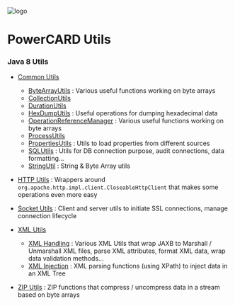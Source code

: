 ![logo](https://www.hps-worldwide.com/sites/default/files/logo_hps_0.png)

# PowerCARD Utils

### Java 8 Utils 

* [Common Utils](./src/main/java/com/hpsworldwide/powercard/utils)
    * [ByteArrayUtils](./src/main/java/com/hpsworldwide/powercard/utils/ByteArrayUtil.java) : Various useful functions working on byte arrays
    * [CollectionUtils](./src/main/java/com/hpsworldwide/powercard/utils/CollectionUtils.java)
    * [DurationUtils](./src/main/java/com/hpsworldwide/powercard/utils/DurationUtils.java)
    * [HexDumpUtils](./src/main/java/com/hpsworldwide/powercard/utils/HexDumpUtils.java) : Useful operations for dumping hexadecimal data
    * [OperationReferenceManager](./src/main/java/com/hpsworldwide/powercard/utils/OperationReferenceManager.java) : Various useful functions working on byte arrays
    * [ProcessUtils](./src/main/java/com/hpsworldwide/powercard/utils/ProcessUtils.java)
    * [PropertiesUtils](./src/main/java/com/hpsworldwide/powercard/utils/PropertiesUtils.java) : Utils to load properties from different sources
    * [SQLUtils](./src/main/java/com/hpsworldwide/powercard/utils/SQL_Utils.java) : Utils for DB connection purpose, audit connections, data formatting...
    * [StringUtil](./src/main/java/com/hpsworldwide/powercard/utils/StringUtil.java) : String & Byte Array utils
    
* [HTTP Utils](./src/main/java/com/hpsworldwide/powercard/utils/http) : Wrappers around `org.apache.http.impl.client.CloseableHttpClient` that makes some operations even more easy

* [Socket Utils](./src/main/java/com/hpsworldwide/powercard/utils/socket) : Client and server utils to initiate SSL connections, manage connection lifecycle

* [XML Utils](./src/main/java/com/hpsworldwide/powercard/utils/xml)
   * [XML Handling](./src/main/java/com/hpsworldwide/powercard/utils/xml) : Various XML Utils that wrap JAXB to Marshall / Unmarshall XML files, parse XML attributes, format XML data, wrap data validation methods...
   * [XML Injection](./src/main/java/com/hpsworldwide/powercard/utils/xml/inject) : XML parsing functions (using XPath) to inject data in an XML Tree

* [ZIP Utils](./src/main/java/com/hpsworldwide/powercard/utils/zip) : ZIP functions that compress / uncompress data in a stream based on byte arrays
